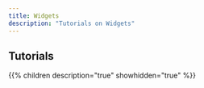 ```yaml
---
title: Widgets
description: "Tutorials on Widgets"
---
```

## Tutorials

{{% children description="true" showhidden="true" %}}
